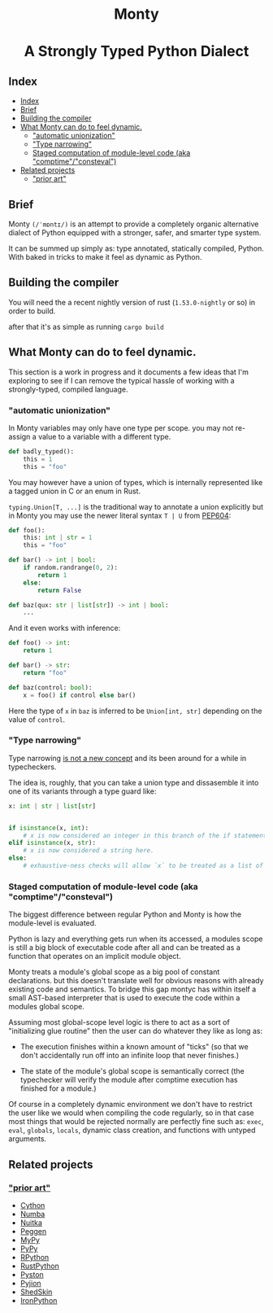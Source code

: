 <h1 align="center">Monty</h1>

<h1 align="center">A Strongly Typed Python Dialect</h1>

## Index

- [Index](#index)
- [Brief](#brief)
- [Building the compiler](#building-the-compiler)
- [What Monty can do to feel dynamic.](#what-monty-can-do-to-feel-dynamic)
  - ["automatic unionization"](#automatic-unionization)
  - ["Type narrowing"](#type-narrowing)
  - [Staged computation of module-level code (aka "comptime"/"consteval")](#staged-computation-of-module-level-code-aka-comptimeconsteval)
- [Related projects](#related-projects)
  - ["prior art"](#prior-art)

## Brief

Monty `(/ˈmɒntɪ/)` is an attempt to provide a completely organic alternative
dialect of Python equipped with a stronger, safer, and smarter type system.

It can be summed up simply as: type annotated, statically compiled, Python.
With baked in tricks to make it feel as dynamic as Python.

## Building the compiler

You will need the a recent nightly version of rust (`1.53.0-nightly` or so) in order to build.

after that it's as simple as running `cargo build`

## What Monty can do to feel dynamic.

This section is a work in progress and it documents a few ideas
that I'm exploring to see if I can remove the typical hassle of
working with a strongly-typed, compiled language.

### "automatic unionization"

In Monty variables may only have one type per scope.
you may not re-assign a value to a variable with a different type.

```py
def badly_typed():
    this = 1
    this = "foo"
```

You may however have a union of types, which is internally represented like a tagged
union in C or an enum in Rust.

`typing.Union[T, ...]` is the traditional way to annotate a union explicitly but in
Monty you may use the newer literal syntax `T | U` from [PEP604]:

```py
def foo():
    this: int | str = 1
    this = "foo"
```
```py
def bar() -> int | bool:
    if random.randrange(0, 2):
        return 1
    else:
        return False
```
```py
def baz(qux: str | list[str]) -> int | bool:
    ...
```

And it even works with inference:

```py
def foo() -> int:
    return 1

def bar() -> str:
    return "foo"

def baz(control: bool):
    x = foo() if control else bar()
```

Here the type of `x` in `baz` is inferred to be `Union[int, str]` depending on
the value of `control`.

### "Type narrowing"

Type narrowing [is not a new concept][type-narrowing] and its been around for a while in typecheckers.

The idea is, roughly, that you can take a union type and dissasemble it into one of its
variants through a type guard like:

```py
x: int | str | list[str]


if isinstance(x, int):
    # x is now considered an integer in this branch of the if statement
elif isinstance(x, str):
    # x is now considered a string here.
else:
    # exhaustive-ness checks will allow `x` to be treated as a list of strings here.
```

### Staged computation of module-level code (aka "comptime"/"consteval")

The biggest difference between regular Python and Monty is how the module-level
is evaluated.

Python is lazy and everything gets run when its accessed, a
modules scope is still a big block of executable code after all and can be treated
as a function that operates on an implicit module object.

Monty treats a module's global scope as a big pool of constant declarations.
but this doesn't translate well for obvious reasons with already existing code
and semantics. To bridge this gap montyc has within itself a small AST-based
interpreter that is used to execute the code within a modules global scope.

Assuming most global-scope level logic is there to act as a sort of 
"initializing glue routine" then the user can do whatever they like as long as:

  * The execution finishes within a known amount of "ticks" (so that we don't accidentally run off into an infinite loop that never finishes.)

  * The state of the module's global scope is semantically correct (the typechecker will verify the module after comptime execution has finished for a module.)


Of course in a completely dynamic environment we don't have to restrict the user
like we would when compiling the code regularly, so in that case most things that
would be rejected normally are perfectly fine such as: `exec`, `eval`, 
`globals`, `locals`, dynamic class creation, and functions with untyped arguments.

## Related projects

### ["prior art"](https://github.com/rust-lang/rfcs/blob/master/text/2333-prior-art.md)

- [Cython](https://github.com/cython/cython)
- [Numba](https://github.com/numba/numba)
- [Nuitka](https://github.com/Nuitka/Nuitka)
- [Peggen](https://github.com/gvanrossum/pegen)
- [MyPy](https://github.com/python/mypy)
- [PyPy](https://foss.heptapod.net/pypy/pypy)
- [RPython](https://foss.heptapod.net/pypy/pypy/-/tree/branch/default/rpython)
- [RustPython](https://github.com/RustPython/RustPython)
- [Pyston](https://github.com/pyston/pyston)
- [Pyjion](https://github.com/tonybaloney/Pyjion)
- [ShedSkin](https://github.com/shedskin/shedskin)
- [IronPython](https://github.com/IronLanguages/ironpython3)

[cranelift]: https://github.com/bytecodealliance/wasmtime/tree/main/cranelift
[llvm]: https://llvm.org/

[PEP604]: https://www.python.org/dev/peps/pep-0604/

[rpython-instances]: https://rpython.readthedocs.io/en/latest/translation.html#user-defined-classes-and-instances
[type-narrowing]: https://www.python.org/dev/peps/pep-0647/#id3

